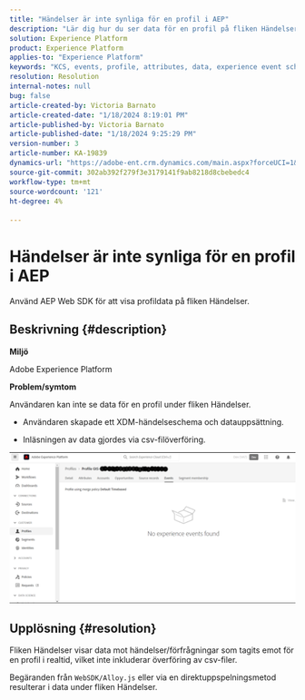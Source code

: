 ```yaml
---
title: "Händelser är inte synliga för en profil i AEP"
description: "Lär dig hur du ser data för en profil på fliken Händelser i AEP."
solution: Experience Platform
product: Experience Platform
applies-to: "Experience Platform"
keywords: "KCS, events, profile, attributes, data, experience event schema, "
resolution: Resolution
internal-notes: null
bug: false
article-created-by: Victoria Barnato
article-created-date: "1/18/2024 8:19:01 PM"
article-published-by: Victoria Barnato
article-published-date: "1/18/2024 9:25:29 PM"
version-number: 3
article-number: KA-19839
dynamics-url: "https://adobe-ent.crm.dynamics.com/main.aspx?forceUCI=1&pagetype=entityrecord&etn=knowledgearticle&id=480094ce-3eb6-ee11-a569-6045bd006b25"
source-git-commit: 302ab392f279f3e3179141f9ab8218d8cbebedc4
workflow-type: tm+mt
source-wordcount: '121'
ht-degree: 4%

---
```


# Händelser är inte synliga för en profil i AEP


Använd AEP Web SDK för att visa profildata på fliken Händelser.



## Beskrivning {#description}


<b>Miljö</b>

Adobe Experience Platform

<b>Problem/symtom</b>

Användaren kan inte se data för en profil under fliken Händelser.



- Användaren skapade ett XDM-händelseschema och datauppsättning.

- Inläsningen av data gjordes via csv-filöverföring.



![](assets/___490094ce-3eb6-ee11-a569-6045bd006b25___.png)


## Upplösning {#resolution}


Fliken Händelser visar data mot händelser/förfrågningar som tagits emot för en profil i realtid, vilket inte inkluderar överföring av csv-filer.

Begäranden från `WebSDK/Alloy.js` eller via en direktuppspelningsmetod resulterar i data under fliken Händelser.
